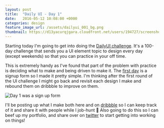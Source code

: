 ```yaml
---
layout: post
title:  "Daily UI - Day 1"
date:   2016-05-12 10:08:00 +0000
categories: design
feature_image_url: /assets/dailyui_001_bg.png
thumbnail: https://d13yacurqjgara.cloudfront.net/users/194727/screenshots/2710402/dailyui_001.png
---
```

Starting today I'm going to get into doing the [DailyUI challenge][daily_ui]. It's a 100-day challenge that sends you a UI element topic to design every day (except weekends) so that you can practice in your off time.

This is extremely handy as I've found that part of the problem with practice is deciding what to make and being driven to make it. The [first day][dailyui_001] is a signup form so I made it pretty simple. I'm thinking after the first round of the UI challenge I might go back and revisit each design I make and rebound them on dribbble to improve on them.

![Day 1 was a sign up form](https://d13yacurqjgara.cloudfront.net/users/194727/screenshots/2710402/dailyui_001.png)

I'll be posting up what I make both here and on [dribbble][dribbble_profile] so I can keep track of it and share it with people while I job-hunt 🙂 Also going to do this so I can beef up my portfolio, and share over on [twitter][twitter_profile] to start getting into working on things!

[daily_ui]: http://www.dailyui.co
[dribbble_profile]: https://dribbble.com/keithomalley
[dailyui_001]: https://dribbble.com/shots/2710402-Sign-Up-form
[twitter_profile]: https://twitter.com/keithomaille
